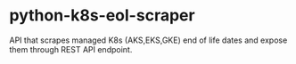 # python-k8s-eol-scraper

API that scrapes managed K8s (AKS,EKS,GKE) end of life dates and expose them through REST API endpoint.